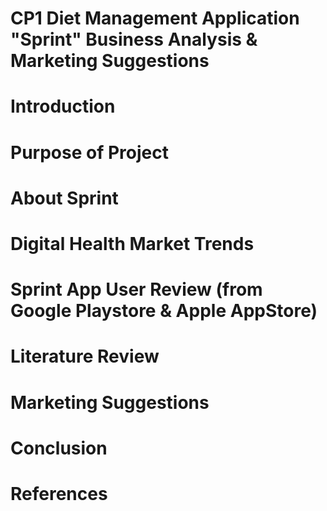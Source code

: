 # CP1 Diet Management Application "Sprint" Business Analysis & Marketing Suggestions

# Introduction

# Purpose of Project

# About Sprint

# Digital Health Market Trends

# Sprint App User Review (from Google Playstore & Apple AppStore)

# Literature Review

# Marketing Suggestions

# Conclusion

# References

